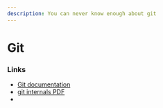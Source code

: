 ```yaml
---
description: You can never know enough about git
---
```


# Git

### Links

* [Git documentation](https://git-scm.com/doc)
* [git internals PDF](https://github.com/pluralsight/git-internals-pdf)
* 
